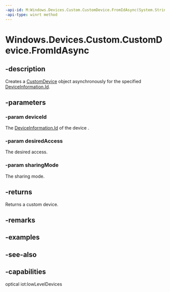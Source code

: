 ```yaml
---
-api-id: M:Windows.Devices.Custom.CustomDevice.FromIdAsync(System.String,Windows.Devices.Custom.DeviceAccessMode,Windows.Devices.Custom.DeviceSharingMode)
-api-type: winrt method
---
```


<!-- Method syntax
public Windows.Foundation.IAsyncOperation<Windows.Devices.Custom.CustomDevice> FromIdAsync(System.String deviceId, Windows.Devices.Custom.DeviceAccessMode desiredAccess, Windows.Devices.Custom.DeviceSharingMode sharingMode)
-->

# Windows.Devices.Custom.CustomDevice.FromIdAsync

## -description
Creates a [CustomDevice](customdevice.md) object asynchronously for the specified [DeviceInformation.Id](../windows.devices.enumeration/deviceinformation_id.md).

## -parameters
### -param deviceId
The [DeviceInformation.Id](../windows.devices.enumeration/deviceinformation_id.md) of the device .

### -param desiredAccess
The desired access.

### -param sharingMode
The sharing mode.

## -returns
Returns a custom device.

## -remarks

## -examples

## -see-also


## -capabilities
optical
iot:lowLevelDevices
